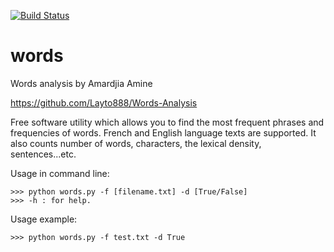 [![Build Status](https://travis-ci.org/Layto888/Words-Analysis.svg?branch=master)](https://travis-ci.org/Layto888/Words-Analysis/)
# words
Words analysis by Amardjia Amine

https://github.com/Layto888/Words-Analysis

Free software utility which allows you to find the most frequent phrases
and frequencies of words. French and English language texts are supported.
It also counts number of words, characters, the lexical density,
sentences...etc.

Usage in command line:
```dos
>>> python words.py -f [filename.txt] -d [True/False]
>>> -h : for help.
```
Usage example:
```dos
>>> python words.py -f test.txt -d True
```
